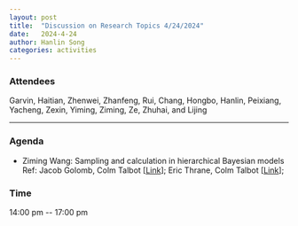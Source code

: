 ```yaml
---
layout: post
title:  "Discussion on Research Topics 4/24/2024"
date:   2024-4-24
author: Hanlin Song
categories: activities
---
```


### Attendees

Garvin, Haitian, Zhenwei, Zhanfeng, Rui, Chang, Hongbo, Hanlin, Peixiang, Yacheng, Zexin, Yiming, Ziming, Ze, Zhuhai, and Lijing

---

### Agenda

- Ziming Wang: Sampling and calculation in hierarchical Bayesian models
  Ref: Jacob Golomb, Colm Talbot [[Link](https://arxiv.org/abs/2106.15745)]; Eric Thrane, Colm Talbot [[Link](https://arxiv.org/abs/1809.02293)];
    
    
    

### Time

14:00 pm -- 17:00 pm
